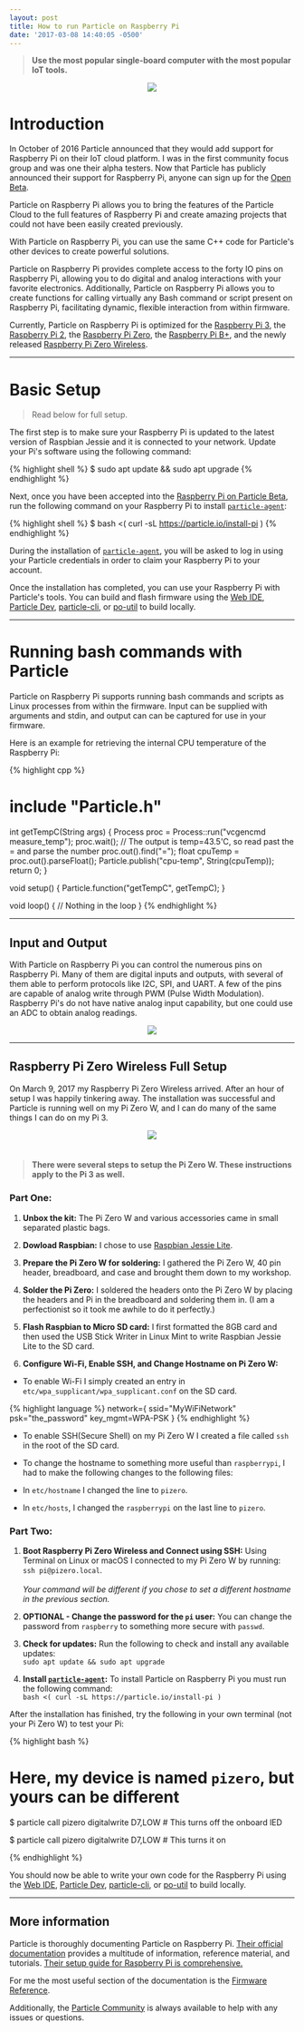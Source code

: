 ```yaml
---
layout: post
title: How to run Particle on Raspberry Pi
date: '2017-03-08 14:40:05 -0500'
---
```


> **Use the most popular single-board computer with the most popular IoT tools.**

<center>
  <img src="/images/Particle-Pi.png">
</center>

# Introduction

In October of 2016 Particle announced that they would add support for Raspberry Pi on their IoT cloud platform. I was in the first community focus group and was one their alpha testers. Now that Particle has publicly announced their support for Raspberry Pi, anyone can sign up for the [Open Beta](https://www.particle.io/products/development-tools/raspberry-pi-on-particle).

Particle on Raspberry Pi allows you to bring the features of the Particle Cloud to the full features of Raspberry Pi and create amazing projects that could not have been easily created previously.

With Particle on Raspberry Pi, you can use the same C++ code for Particle's other devices to create powerful solutions.

Particle on Raspberry Pi provides complete access to the forty IO pins on Raspberry Pi, allowing you to do digital and analog interactions with your favorite electronics. Additionally, Particle on Raspberry Pi allows you to create functions for calling virtually any Bash command or script present on Raspberry Pi, facilitating dynamic, flexible interaction from within firmware.

Currently, Particle on Raspberry Pi is optimized for the [Raspberry Pi 3](https://www.raspberrypi.org/products/raspberry-pi-3-model-b/), the [Raspberry Pi 2](https://www.raspberrypi.org/products/raspberry-pi-2-model-b/), the [Raspberry Pi Zero](https://www.raspberrypi.org/products/pi-zero/), the [Raspberry Pi B+](https://www.raspberrypi.org/products/model-b-plus/), and the newly released [Raspberry Pi Zero Wireless](https://www.raspberrypi.org/products/pi-zero-wireless/).

--------------------------------------------------------------------------------

# Basic Setup
> Read below for full setup.

The first step is to make sure your Raspberry Pi is updated to the latest version of Raspbian Jessie and it is connected to your network. Update your Pi's software using the following command:

{% highlight shell %} $ sudo apt update && sudo apt upgrade {% endhighlight %}

Next, once you have been accepted into the [Raspberry Pi on Particle Beta](https://www.particle.io/products/development-tools/raspberry-pi-on-particle), run the following command on your Raspberry Pi to install [`particle-agent`](https://github.com/spark/particle-agent):

{% highlight shell %} $ bash <( curl -sL https://particle.io/install-pi ) {% endhighlight %}

During the installation of [`particle-agent`](https://github.com/spark/particle-agent), you will be asked to log in using your Particle credentials in order to claim your Raspberry Pi to your account.

Once the installation has completed, you can use your Raspberry Pi with Particle's tools. You can build and flash firmware using the [Web IDE](https://build.particle.io), [Particle Dev](https://www.particle.io/products/development-tools/particle-desktop-ide), [particle-cli](https://www.particle.io/products/development-tools/particle-command-line-interface), or [po-util](https://nrobinson2000.github.io/po-util/) to build locally.

--------------------------------------------------------------------------------

# Running bash commands with Particle

Particle on Raspberry Pi supports running bash commands and scripts as Linux processes from within the firmware. Input can be supplied with arguments and stdin, and output can can be captured for use in your firmware.

Here is an example for retrieving the internal CPU temperature of the Raspberry Pi:

{% highlight cpp %}

# include "Particle.h"

int getTempC(String args)
{
  Process proc = Process::run("vcgencmd measure_temp");
  proc.wait(); // The output is temp=43.5'C, so read past the = and parse the number
  proc.out().find("=");
  float cpuTemp = proc.out().parseFloat();
  Particle.publish("cpu-temp", String(cpuTemp));
  return 0;
}

void setup()
{
  Particle.function("getTempC", getTempC);
}

void loop()
{
  // Nothing in the loop
} {% endhighlight %}

--------------------------------------------------------------------------------

## Input and Output

With Particle on Raspberry Pi you can control the numerous pins on Raspberry Pi. Many of them are digital inputs and outputs, with several of them able to perform protocols like I2C, SPI, and UART. A few of the pins are capable of analog write through PWM (Pulse Width Modulation). Raspberry Pi's do not have native analog input capability, but one could use an ADC to obtain analog readings.

<center>
  <img src="/images/pi-pinout.png">
</center>

--------------------------------------------------------------------------------

## Raspberry Pi Zero Wireless Full Setup

On March 9, 2017 my Raspberry Pi Zero Wireless arrived. After an hour of setup I was happily tinkering away. The installation was successful and Particle is running well on my Pi Zero W, and I can do many of the same things I can do on my Pi 3.

<center>
  <img src="/images/pizerow.jpg">
</center>

<br>

> #### There were several steps to setup the Pi Zero W.  These instructions apply to the Pi 3 as well.

### Part One:

1. **Unbox the kit:** The Pi Zero W and various accessories came in small separated plastic bags.

2. **Dowload Raspbian:** I chose to use [Raspbian Jessie Lite](https://www.raspberrypi.org/downloads/raspbian/).

3. **Prepare the Pi Zero W for soldering:** I gathered the Pi Zero W, 40 pin header, breadboard, and case and brought them down to my workshop.

4. **Solder the Pi Zero:** I soldered the headers onto the Pi Zero W by placing the headers and Pi in the breadboard and soldering them in. (I am a perfectionist so it took me awhile to do it perfectly.)

5. **Flash Raspbian to Micro SD card:** I first formatted the 8GB card and then used the USB Stick Writer in Linux Mint to write Raspbian Jessie Lite to the SD card.

6. **Configure Wi-Fi, Enable SSH, and Change Hostname on Pi Zero W:**

* To enable Wi-Fi I simply created an entry in `etc/wpa_supplicant/wpa_supplicant.conf` on the SD card.

{% highlight language %}
network={
    ssid="MyWiFiNetwork"
    psk="the_password"
    key_mgmt=WPA-PSK
}
{% endhighlight %}

* To enable SSH(Secure Shell) on my Pi Zero W I created a file called `ssh` in the root of the SD card.

* To change the hostname to something more useful than `raspberrypi`, I had to make the following changes to the following files:

* In `etc/hostname` I changed the line to `pizero`.

* In `etc/hosts`, I changed the `raspberrypi` on the last line to `pizero`.

### Part Two:

1. **Boot Raspberry Pi Zero Wireless and Connect using SSH:** Using Terminal on Linux or macOS I connected to my Pi Zero W by running: `ssh pi@pizero.local`.<br><br> *Your command will be different if you chose to set a different hostname in the previous section.*

2. **OPTIONAL - Change the password for the `pi` user:** You can change the password from `raspberry` to something more secure with `passwd`.

3. **Check for updates:** Run the following to check and install any available updates:<br>`sudo apt update && sudo apt upgrade`

4. **Install [`particle-agent`](https://github.com/spark/particle-agent):** To install Particle on Raspberry Pi you must run the following command:<br>`bash <( curl -sL https://particle.io/install-pi )`

After the installation has finished, try the following in your own terminal (not your Pi Zero W) to test your Pi:

{% highlight bash %}
# Here, my device is named `pizero`, but yours can be different

$ particle call pizero digitalwrite D7,LOW # This turns off the onboard lED

$ particle call pizero digitalwrite D7,LOW # This turns it on

{% endhighlight %}

You should now be able to write your own code for the Raspberry Pi using the [Web IDE](https://build.particle.io), [Particle Dev](https://www.particle.io/products/development-tools/particle-desktop-ide), [particle-cli](https://www.particle.io/products/development-tools/particle-command-line-interface), or [po-util](https://nrobinson2000.github.io/po-util/) to build locally.




--------------------------------------------------------------------------------

## More information

Particle is thoroughly documenting Particle on Raspberry Pi. [Their official documentation](https://docs.particle.io/guide/getting-started/intro/raspberry-pi/) provides a multitude of information, reference material, and tutorials. [Their setup guide for Raspberry Pi is comprehensive.](https://docs.particle.io/guide/getting-started/start/raspberry-pi/)

For me the most useful section of the documentation is the [Firmware Reference](https://docs.particle.io/reference/firmware/raspberry-pi/).

Additionally, the [Particle Community](https://community.particle.io) is always available to help with any issues or questions.
